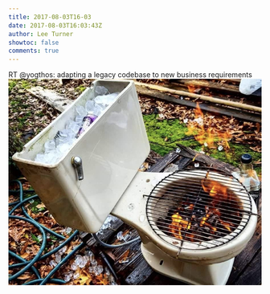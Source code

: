 ```yaml
---
title: 2017-08-03T16-03
date: 2017-08-03T16:03:43Z
author: Lee Turner
showtoc: false
comments: true
---
```


RT @yogthos: adapting a legacy codebase to new business requirements ![](/img/x//893140329892806658-DGRB0KNUMAATMJ4.jpg)

